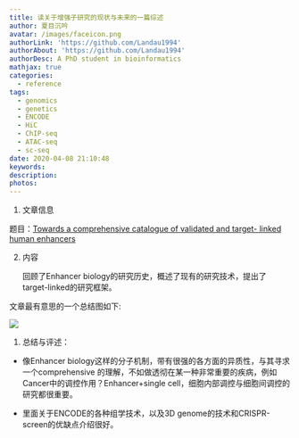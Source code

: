 ```yaml
---
title: 读关于增强子研究的现状与未来的一篇综述
author: 夏目沉吟
avatar: /images/faceicon.png
authorLink: 'https://github.com/Landau1994'
authorAbout: 'https://github.com/Landau1994'
authorDesc: A PhD student in bioinformatics
mathjax: true
categories:
  - reference
tags:
  - genomics
  - genetics
  - ENCODE
  - HiC
  - ChIP-seq
  - ATAC-seq
  - sc-seq
date: 2020-04-08 21:10:48
keywords:
description:
photos:
---
```


1. 文章信息

  题目：[Towards a comprehensive catalogue of validated and target- linked human enhancers](https://www.nature.com/articles/s41576-019-0209-0)

2. 内容
   
   回顾了Enhancer biology的研究历史，概述了现有的研究技术，提出了target-linked的研究框架。

文章最有意思的一个总结图如下:

![](https://imgkr.cn-bj.ufileos.com/ed2ff9bd-7fd7-449b-bfd9-661b67c76f37.png)


1. 总结与评述：
			
  + 像Enhancer biology这样的分子机制，带有很强的各方面的异质性，与其寻求一个comprehensive 的理解，不如做透彻在某一种非常重要的疾病，例如Cancer中的调控作用？Enhancer+single cell，细胞内部调控与细胞间调控的研究都很重要。
	
  + 里面关于ENCODE的各种组学技术，以及3D genome的技术和CRISPR-screen的优缺点介绍很好。


